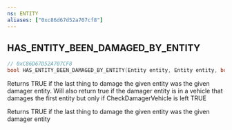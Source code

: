 ```yaml
---
ns: ENTITY
aliases: ["0xc86d67d52a707cf8"]
---
```

## HAS_ENTITY_BEEN_DAMAGED_BY_ENTITY

```c
// 0xC86D67D52A707CF8
bool HAS_ENTITY_BEEN_DAMAGED_BY_ENTITY(Entity entity, Entity entity, bool CheckDamagerVehicle);
```

Returns TRUE if the last thing to damage the given entity was the given damager entity. Will also return true if the damager entity is in a vehicle that damages the first entity but only if CheckDamagerVehicle is left TRUE

Returns TRUE if the last thing to damage the given entity was the given damager entity

